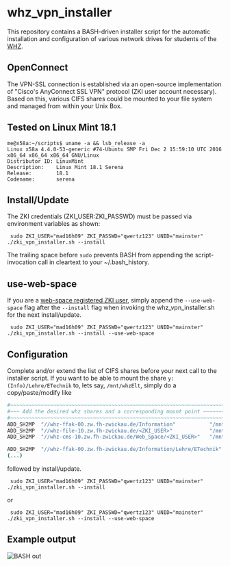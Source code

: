 # whz_vpn_installer #
This repository contains a BASH-driven installer script for the automatic installation and configuration of various network drives for students of the [WHZ](https://www.fh-zwickau.de/).

## OpenConnect ##
The VPN-SSL connection is established via an open-source implementation of "Cisco's AnyConnect SSL VPN" protocol (ZKI user account necessary). Based on this, various CIFS shares could be mounted to your file system and managed from within your Unix Box.

## Tested on Linux Mint 18.1 ##
```
me@x58a:~/scripts$ uname -a && lsb_release -a
Linux x58a 4.4.0-53-generic #74-Ubuntu SMP Fri Dec 2 15:59:10 UTC 2016 x86_64 x86_64 x86_64 GNU/Linux
Distributor ID: LinuxMint
Description:    Linux Mint 18.1 Serena
Release:        18.1
Codename:       serena
```

## Install/Update ##
The ZKI credentials (ZKI_USER:ZKI_PASSWD) must be passed via environment variables as shown: 
```
 sudo ZKI_USER="mad16h09" ZKI_PASSWD="qwertz123" UNID="mainster" ./zki_vpn_installer.sh --install
```
The trailing space before ``` sudo ``` prevents BASH from appending the script-invocation call in cleartext to your ~/.bash_history.

## use-web-space ##
If you are a [web-space registered ZKI user](https://www.fh-zwickau.de/zki/nutzerservice/webspace-freischalten/), simply append the ```--use-web-space``` flag after the ```--install``` flag when invoking the whz_vpn_installer.sh for the next install/update. 
```
 sudo ZKI_USER="mad16h09" ZKI_PASSWD="qwertz123" UNID="mainster" ./zki_vpn_installer.sh --install --use-web-space
```

## Configuration ##
Complete and/or extend the list of CIFS shares before your next call to the installer script. 
If you want to be able to mount the share ```y:(Info)/Lehre/ETechnik``` to, lets say, ```/mnt/whzElt```, simply do a copy/paste/modify like

```bash
#~~~~~~~~~~~~~~~~~~~~~~~~~~~~~~~~~~~~~~~~~~~~~~~~~~~~~~~~~~~~~~~~~~~~~~~~~~~~~~
#~~~ Add the desired whz shares and a corresponding mount point ~~~~~~~~~~~~~~~
#~~~~~~~~~~~~~~~~~~~~~~~~~~~~~~~~~~~~~~~~~~~~~~~~~~~~~~~~~~~~~~~~~~~~~~~~~~~~~~
ADD_SH2MP  "//whz-ffak-00.zw.fh-zwickau.de/Information"           "/mnt/whzInfo"
ADD_SH2MP  "//whz-file-10.zw.fh-zwickau.de/<ZKI_USER>"            "/mnt/whzHome"
ADD_SH2MP  "//whz-cms-10.zw.fh-zwickau.de/Web_Space/<ZKI_USER>"   "/mnt/whzWeb"

ADD_SH2MP  "//whz-ffak-00.zw.fh-zwickau.de/Information/Lehre/ETechnik"  "/mnt/whzElt"
(...)
```
followed by 
install/update. 

```
 sudo ZKI_USER="mad16h09" ZKI_PASSWD="qwertz123" UNID="mainster" ./zki_vpn_installer.sh --install
```
or  
```
 sudo ZKI_USER="mad16h09" ZKI_PASSWD="qwertz123" UNID="mainster" ./zki_vpn_installer.sh --install --use-web-space
```

## Example output ##
![BASH out](http://url/to/img.png)
